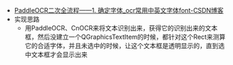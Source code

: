 - [PaddleOCR二次全流程——1. 确定字体_ocr常用中英文字体font-CSDN博客](https://blog.csdn.net/Castlehe/article/details/115399563)
- 实现思路
	- 用PaddleOCR、CnOCR来将文本识别出来，获得它的识别出来的文本框，然后没建立一个QGraphicsTextItem的时候，都针对这个Rect来测算它的合适字体，并且未选中的时候，让这个文本框是透明显示的，直到选中文本框才会显示出来